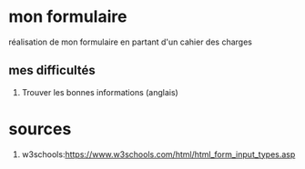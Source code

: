 # mon formulaire
réalisation de mon formulaire en partant  d'un cahier des charges
## mes difficultés
1. Trouver les bonnes informations (anglais) 

# sources
1. w3schools:https://www.w3schools.com/html/html_form_input_types.asp

